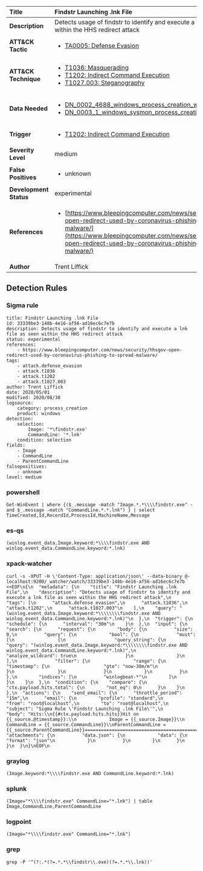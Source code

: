 | Title                    | Findstr Launching .lnk File       |
|:-------------------------|:------------------|
| **Description**          | Detects usage of findstr to identify and execute a lnk file as seen within the HHS redirect attack |
| **ATT&amp;CK Tactic**    |  <ul><li>[TA0005: Defense Evasion](https://attack.mitre.org/tactics/TA0005)</li></ul>  |
| **ATT&amp;CK Technique** | <ul><li>[T1036: Masquerading](https://attack.mitre.org/techniques/T1036)</li><li>[T1202: Indirect Command Execution](https://attack.mitre.org/techniques/T1202)</li><li>[T1027.003: Steganography](https://attack.mitre.org/techniques/T1027/003)</li></ul>  |
| **Data Needed**          | <ul><li>[DN_0002_4688_windows_process_creation_with_commandline](../Data_Needed/DN_0002_4688_windows_process_creation_with_commandline.md)</li><li>[DN_0003_1_windows_sysmon_process_creation](../Data_Needed/DN_0003_1_windows_sysmon_process_creation.md)</li></ul>  |
| **Trigger**              | <ul><li>[T1202: Indirect Command Execution](../Triggers/T1202.md)</li></ul>  |
| **Severity Level**       | medium |
| **False Positives**      | <ul><li>unknown</li></ul>  |
| **Development Status**   | experimental |
| **References**           | <ul><li>[https://www.bleepingcomputer.com/news/security/hhsgov-open-redirect-used-by-coronavirus-phishing-to-spread-malware/](https://www.bleepingcomputer.com/news/security/hhsgov-open-redirect-used-by-coronavirus-phishing-to-spread-malware/)</li></ul>  |
| **Author**               | Trent Liffick |


## Detection Rules

### Sigma rule

```
title: Findstr Launching .lnk File
id: 33339be3-148b-4e16-af56-ad16ec6c7e7b
description: Detects usage of findstr to identify and execute a lnk file as seen within the HHS redirect attack
status: experimental
references:
    - https://www.bleepingcomputer.com/news/security/hhsgov-open-redirect-used-by-coronavirus-phishing-to-spread-malware/
tags:
    - attack.defense_evasion
    - attack.t1036
    - attack.t1202
    - attack.t1027.003
author: Trent Liffick
date: 2020/05/01
modified: 2020/08/30
logsource:
    category: process_creation
    product: windows
detection:
    selection:
        Image: '*\findstr.exe'
        CommandLine: '*.lnk'
    condition: selection
fields:
    - Image
    - CommandLine
    - ParentCommandLine
falsepositives:
    - unknown
level: medium

```





### powershell
    
```
Get-WinEvent | where {($_.message -match "Image.*.*\\\\findstr.exe" -and $_.message -match "CommandLine.*.*.lnk") } | select TimeCreated,Id,RecordId,ProcessId,MachineName,Message
```


### es-qs
    
```
(winlog.event_data.Image.keyword:*\\\\findstr.exe AND winlog.event_data.CommandLine.keyword:*.lnk)
```


### xpack-watcher
    
```
curl -s -XPUT -H \'Content-Type: application/json\' --data-binary @- localhost:9200/_watcher/watch/33339be3-148b-4e16-af56-ad16ec6c7e7b <<EOF\n{\n  "metadata": {\n    "title": "Findstr Launching .lnk File",\n    "description": "Detects usage of findstr to identify and execute a lnk file as seen within the HHS redirect attack",\n    "tags": [\n      "attack.defense_evasion",\n      "attack.t1036",\n      "attack.t1202",\n      "attack.t1027.003"\n    ],\n    "query": "(winlog.event_data.Image.keyword:*\\\\\\\\findstr.exe AND winlog.event_data.CommandLine.keyword:*.lnk)"\n  },\n  "trigger": {\n    "schedule": {\n      "interval": "30m"\n    }\n  },\n  "input": {\n    "search": {\n      "request": {\n        "body": {\n          "size": 0,\n          "query": {\n            "bool": {\n              "must": [\n                {\n                  "query_string": {\n                    "query": "(winlog.event_data.Image.keyword:*\\\\\\\\findstr.exe AND winlog.event_data.CommandLine.keyword:*.lnk)",\n                    "analyze_wildcard": true\n                  }\n                }\n              ],\n              "filter": {\n                "range": {\n                  "timestamp": {\n                    "gte": "now-30m/m"\n                  }\n                }\n              }\n            }\n          }\n        },\n        "indices": [\n          "winlogbeat-*"\n        ]\n      }\n    }\n  },\n  "condition": {\n    "compare": {\n      "ctx.payload.hits.total": {\n        "not_eq": 0\n      }\n    }\n  },\n  "actions": {\n    "send_email": {\n      "throttle_period": "15m",\n      "email": {\n        "profile": "standard",\n        "from": "root@localhost",\n        "to": "root@localhost",\n        "subject": "Sigma Rule \'Findstr Launching .lnk File\'",\n        "body": "Hits:\\n{{#ctx.payload.hits.hits}}Hit on {{_source.@timestamp}}:\\n            Image = {{_source.Image}}\\n      CommandLine = {{_source.CommandLine}}\\nParentCommandLine = {{_source.ParentCommandLine}}================================================================================\\n{{/ctx.payload.hits.hits}}",\n        "attachments": {\n          "data.json": {\n            "data": {\n              "format": "json"\n            }\n          }\n        }\n      }\n    }\n  }\n}\nEOF\n
```


### graylog
    
```
(Image.keyword:*\\\\findstr.exe AND CommandLine.keyword:*.lnk)
```


### splunk
    
```
(Image="*\\\\findstr.exe" CommandLine="*.lnk") | table Image,CommandLine,ParentCommandLine
```


### logpoint
    
```
(Image="*\\\\findstr.exe" CommandLine="*.lnk")
```


### grep
    
```
grep -P '^(?:.*(?=.*.*\\findstr\\.exe)(?=.*.*\\.lnk))'
```




